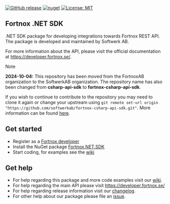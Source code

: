 [![GitHub release](https://img.shields.io/github/release/FortnoxAB/csharp-api-sdk.svg)]() [![nuget](https://img.shields.io/nuget/v/Fortnox.NET.SDK.svg)](https://www.nuget.org/packages/Fortnox.NET.SDK/) [![License: MIT](https://img.shields.io/badge/License-MIT-yellow.svg)](LICENSE)

## Fortnox .NET SDK
.NET SDK package for developing integrations towards Fortnox REST API. The package is developed and maintained by Softwerk AB.

For more information about the API, please visit the official documentation at <a href="https://developer.fortnox.se/documentation/">https://developer.fortnox.se/</a>.

> [!NOTE]
> **2024-10-04:** This repository has been moved from the FortnoxAB organization to the SoftwerkAB organization. The repository name has also been changed from **csharp-api-sdk** to **fortnox-csharp-api-sdk**.
> 
> If you wish to continue to contribute to the repository you may need to clone it again or change your upstream using `git remote set-url origin "https://github.com/softwerkab/fortnox-csharp-api-sdk.git"`. More information can be found [here](https://docs.github.com/en/get-started/getting-started-with-git/managing-remote-repositories#changing-a-remote-repositorys-url).

## Get started
* Register as a <a href="https://developer.fortnox.se/" target="_blank">Fortnox developer</a>
* Install the NuGet package [Fortnox.NET.SDK](https://www.nuget.org/packages/Fortnox.NET.SDK/)
* Start coding, for examples see the [wiki](https://github.com/FortnoxAB/csharp-api-sdk/wiki)

## Get help
* For help regarding this package and more code examples visit our <a href="https://github.com/FortnoxAB/csharp-api-sdk/wiki">wiki</a>.
* For help regarding the main API please visit https://developer.fortnox.se/
* For help regarding release information visit our <a href="https://github.com/FortnoxAB/csharp-api-sdk/releases">changelog</a>.
* For other help about our package please file an <a href="https://github.com/FortnoxAB/csharp-api-sdk/issues">issue</a>.
